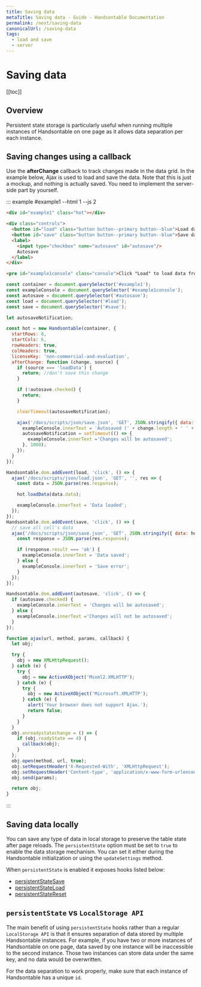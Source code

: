 ```yaml
---
title: Saving data
metaTitle: Saving data - Guide - Handsontable Documentation
permalink: /next/saving-data
canonicalUrl: /saving-data
tags:
  - load and save
  - server
---
```


# Saving data

[[toc]]

## Overview
Persistent state storage is particularly useful when running multiple instances of Handsontable on one page as it allows data separation per each instance.

## Saving changes using a callback

Use the **afterChange** callback to track changes made in the data grid. In the example below, Ajax is used to load and save the data. Note that this is just a mockup, and nothing is actually saved. You need to implement the server-side part by yourself.


::: example #example1 --html 1 --js 2
```html
<div id="example1" class="hot"></div>

<div class="controls">
  <button id="load" class="button button--primary button--blue">Load data</button>&nbsp;
  <button id="save" class="button button--primary button--blue">Save data</button>
  <label>
    <input type="checkbox" name="autosave" id="autosave"/>
    Autosave
  </label>
</div>

<pre id="example1console" class="console">Click "Load" to load data from server</pre>

```
```js
const container = document.querySelector('#example1');
const exampleConsole = document.querySelector('#example1console');
const autosave = document.querySelector('#autosave');
const load = document.querySelector('#load');
const save = document.querySelector('#save');

let autosaveNotification;

const hot = new Handsontable(container, {
  startRows: 8,
  startCols: 6,
  rowHeaders: true,
  colHeaders: true,
  licenseKey: 'non-commercial-and-evaluation',
  afterChange: function (change, source) {
    if (source === 'loadData') {
      return; //don't save this change
    }

    if (!autosave.checked) {
      return;
    }

    clearTimeout(autosaveNotification);

    ajax('/docs/scripts/json/save.json', 'GET', JSON.stringify({ data: change }), data => {
      exampleConsole.innerText = 'Autosaved (' + change.length + ' ' + 'cell' + (change.length > 1 ? 's' : '') + ')';
      autosaveNotification = setTimeout(() => {
        exampleConsole.innerText ='Changes will be autosaved';
      }, 1000);
    });
  }
});

Handsontable.dom.addEvent(load, 'click', () => {
  ajax('/docs/scripts/json/load.json', 'GET', '', res => {
    const data = JSON.parse(res.response);

    hot.loadData(data.data);

    exampleConsole.innerText = 'Data loaded';
  });
});
Handsontable.dom.addEvent(save, 'click', () => {
  // save all cell's data
  ajax('/docs/scripts/json/save.json', 'GET', JSON.stringify({ data: hot.getData() }), res => {
    const response = JSON.parse(res.response);

    if (response.result === 'ok') {
      exampleConsole.innerText = 'Data saved';
    } else {
      exampleConsole.innerText = 'Save error';
    }
  });
});

Handsontable.dom.addEvent(autosave, 'click', () => {
  if (autosave.checked) {
    exampleConsole.innerText = 'Changes will be autosaved';
  } else {
    exampleConsole.innerText ='Changes will not be autosaved';
  }
});

function ajax(url, method, params, callback) {
  let obj;

  try {
    obj = new XMLHttpRequest();
  } catch (e) {
    try {
      obj = new ActiveXObject('Msxml2.XMLHTTP');
    } catch (e) {
      try {
        obj = new ActiveXObject('Microsoft.XMLHTTP');
      } catch (e) {
        alert('Your browser does not support Ajax.');
        return false;
      }
    }
  }
  obj.onreadystatechange = () => {
    if (obj.readyState == 4) {
      callback(obj);
    }
  };
  obj.open(method, url, true);
  obj.setRequestHeader('X-Requested-With', 'XMLHttpRequest');
  obj.setRequestHeader('Content-type', 'application/x-www-form-urlencoded');
  obj.send(params);

  return obj;
}
```
:::

## Saving data locally

You can save any type of data in local storage to preserve the table state after page reloads. The `persistentState` option must be set to `true` to enable the data storage mechanism. You can set it either during the Handsontable initialization or using the `updateSettings` method.

When `persistentState` is enabled it exposes hooks listed below:

* [persistentStateSave](@/api/pluginHooks.md#persistentstatesave)
* [persistentStateLoad](@/api/pluginHooks.md#persistentstateload)
* [persistentStateReset](@/api/pluginHooks.md#persistentstatereset)

## `persistentState` vs `LocalStorage API`

The main benefit of using `persistentState` hooks rather than a regular `LocalStorage API` is that it ensures separation of data stored by multiple Handsontable instances. For example, if you have two or more instances of Handsontable on one page, data saved by one instance will be inaccessible to the second instance. Those two instances can store data under the same key, and no data would be overwritten.

For the data separation to work properly, make sure that each instance of Handsontable has a unique `id`.
